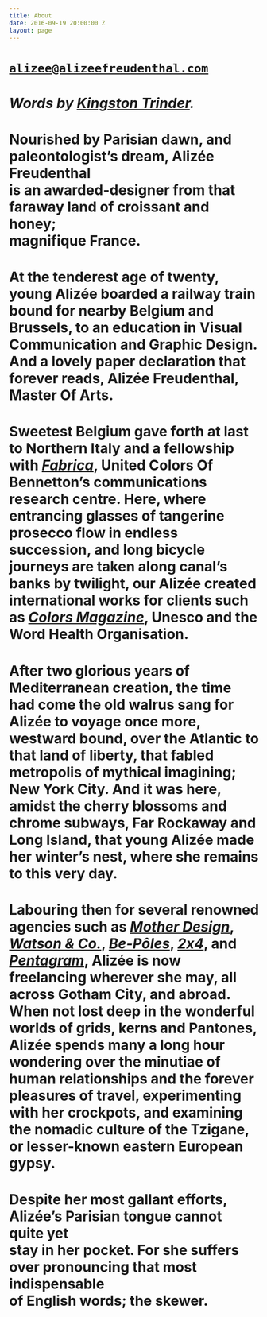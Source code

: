 ```yaml
---
title: About
date: 2016-09-19 20:00:00 Z
layout: page
---
```


# [`alizee@alizeefreudenthal.com`](mailto:alizee@alizeefreudenthal.com)

# *Words by [Kingston Trinder](http://www.kingstontrinder.com/).*

# Nourished by Parisian dawn, and paleontologist’s dream, Alizée Freudenthal <br>is an awarded-designer from that faraway land of croissant and honey; <br>magnifique France.

# At the tenderest age of twenty, young Alizée boarded a railway train bound for nearby Belgium and Brussels, to an education in Visual Communication and Graphic Design. And a lovely paper declaration that forever reads, Alizée Freudenthal, Master Of Arts.

# Sweetest Belgium gave forth at last to Northern Italy and a fellowship with [*Fabrica*](http://www.fabrica.it/), United Colors Of Bennetton’s communications research centre. Here, where entrancing glasses of tangerine prosecco flow in endless succession, and long bicycle journeys are taken along canal’s banks by twilight, our Alizée created international works for clients such as [*Colors Magazine*](http://www.colorsmagazine.com/), Unesco and the Word Health Organisation.

# After two glorious years of Mediterranean creation, the time had come the old walrus sang for Alizée to voyage once more, westward bound, over the Atlantic to that land of liberty, that fabled metropolis of mythical imagining; New York City. And it was here, amidst the cherry blossoms and chrome subways, Far Rockaway and Long Island,  that young  Alizée made her winter’s nest, where she remains to this very day.

# Labouring then for several renowned agencies such as [*Mother Design*](http://www.motherdesign.com/), <br>[*Watson & Co.*](http://www.watsonnyc.com/), [*Be-Pôles*](http://be-poles.com/en/), [*2x4*](http://2x4.org/), and [*Pentagram*](http://www.pentagram.com/#/home), Alizée is now freelancing wherever she may, all across Gotham City, and abroad. When not lost deep in the wonderful worlds of grids, kerns and Pantones, Alizée spends many a long hour wondering over the minutiae of human relationships and the forever pleasures of travel, experimenting with her crockpots, and examining the nomadic culture of the Tzigane, or lesser-known eastern European gypsy.

# Despite her most gallant efforts, Alizée’s Parisian tongue cannot quite yet <br>stay in her pocket. For she suffers over pronouncing that most indispensable <br>of English words; the skewer.
